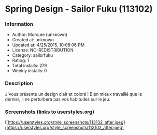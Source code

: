 # Spring Design - Sailor Fuku (113102)

### Information
- Author: Morsure (unknown)
- Created at: unknown
- Updated at: 4/25/2015, 10:08:06 PM
- License: NO-REDISTRIBUTION
- Category: sailorfuku
- Rating: 1
- Total installs: 279
- Weekly installs: 0


### Description
J'vous présente un design clair et coloré !
Bien mieux travaillé que le dernier, il ne perturbera pas vos habitudes sur le jeu.


### Screenshots (links to userstyles.org)
![https://userstyles.org/style_screenshots/113102_after.jpeg](https://userstyles.org/style_screenshots/113102_after.jpeg)


